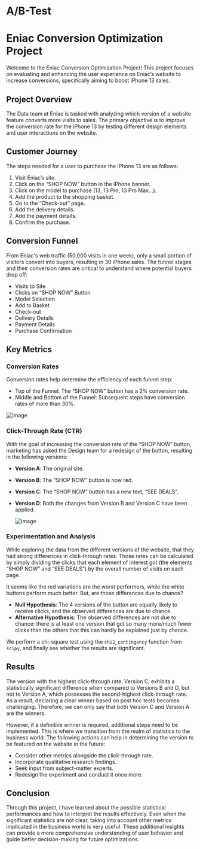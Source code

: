 # A/B-Test

# Eniac Conversion Optimization Project

Welcome to the Eniac Conversion Optimization Project! This project focuses on evaluating and enhancing the user experience on Eniac’s website to increase conversions, specifically aiming to boost iPhone 13 sales.

## Project Overview

The Data team at Eniac is tasked with analyzing which version of a website feature converts more visits to sales. The primary objective is to improve the conversion rate for the iPhone 13 by testing different design elements and user interactions on the website.

## Customer Journey

The steps needed for a user to purchase the iPhone 13 are as follows:

1. Visit Eniac’s site.
2. Click on the “SHOP NOW” button in the iPhone banner.
3. Click on the model to purchase (13, 13 Pro, 13 Pro Max…).
4. Add the product to the shopping basket.
5. Go to the “Check-out” page.
6. Add the delivery details.
7. Add the payment details.
8. Confirm the purchase.

## Conversion Funnel

From Eniac's web traffic (50,000 visits in one week), only a small portion of visitors convert into buyers, resulting in 30 iPhone sales. The funnel stages and their conversion rates are critical to understand where potential buyers drop off:

- Visits to Site
- Clicks on “SHOP NOW” Button
- Model Selection
- Add to Basket
- Check-out
- Delivery Details
- Payment Details
- Purchase Confirmation

## Key Metrics

### Conversion Rates

Conversion rates help determine the efficiency of each funnel step:

- Top of the Funnel: The “SHOP NOW” button has a 2% conversion rate.
- Middle and Bottom of the Funnel: Subsequent steps have conversion rates of more than 30%.

![image](https://github.com/NuriaAmezaga/A-B-Test/assets/168557674/63b276cb-b4ef-432c-815a-7c121dca76b7)

### Click-Through Rate (CTR)

With the goal of increasing the conversion rate of the “SHOP NOW” button, marketing has asked the Design team for a redesign of the button, resulting in the following versions:

- **Version A**: The original site.
- **Version B**: The “SHOP NOW” button is now red.
- **Version C**: The “SHOP NOW” button has a new text, “SEE DEALS”.
- **Version D**: Both the changes from Version B and Version C have been applied.

  ![image](https://github.com/NuriaAmezaga/A-B-Test/assets/168557674/36705182-7a82-49b7-9a61-5bbcbe7f0fe5)


### Experimentation and Analysis

While exploring the data from the different versions of the website, that they had strong differences in click-through rates. Those rates can be calculated by simply dividing the clicks that each element of interest got (the elements “SHOP NOW” and “SEE DEALS”) by the overall number of visits on each page.

It seems like the red variations are the worst performers, while the white buttons perform much better. But, are those differences due to chance? 

- **Null Hypothesis**: The 4 versions of the button are equally likely to receive clicks, and the observed differences are due to chance.
- **Alternative Hypothesis**: The observed differences are not due to chance: there is at least one version that got so many more/much fewer clicks than the others that this can hardly be explained just by chance.

We perform a chi-square test using the `chi2_contingency` function from `scipy`, and finally see whether the results are significant. 

## Results

The version with the highest click-through rate, Version C, exhibits a statistically significant difference when compared to Versions B and D, but not to Version A, which possesses the second-highest click-through rate. As a result, declaring a clear winner based on post hoc tests becomes challenging. Therefore, we can only say that both Version C and Version A are the winners.

However, if a definitive winner is required, additional steps need to be implemented. This is where we transition from the realm of statistics to the business world. The following actions can help in determining the version to be featured on the website in the future:

- Consider other metrics alongside the click-through rate.
- Incorporate qualitative research findings.
- Seek input from subject-matter experts.
- Redesign the experiment and conduct it once more.

## Conclusion

Through this project, I have learned about the possible statistical performances and how to interpret the results effectively. Even when the significant statistics are not clear, taking into account other metrics implicated in the business world is very useful. These additional insights can provide a more comprehensive understanding of user behavior and guide better decision-making for future optimizations.

